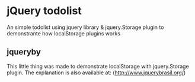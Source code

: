 jQuery todolist
=============

An simple todolist using jquery library & jquery.Storage plugin to demonstrante how localStorage plugins works

jqueryby
-------

This little thing was made to demonstrate localStorage with jquery.Storage plugin. The explanation is also available at: (http://www.jquerybrasil.org/)